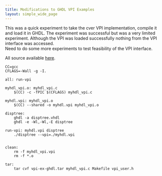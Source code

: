 ```yaml
---
title: Modifications to GHDL VPI Examples
layout: simple_wide_page
---
```


This was a quick experiment to take the cver VPI implementation, compile it
and load it in GHDL.  The experiment was successful but was a very limited experiment.
Although the VPI was loaded successfully nothing from the VPI interface was accessed.  
Need to do some more experiments to test feasibility of the VPI interface.

All source available [here](/ideas/vhdl-cosim/vpi-ex.tar.gz).

```
CC=gcc
CFLAGS=-Wall -g -I.

all: run-vpi

myhdl_vpi.o: myhdl_vpi.c
	$(CC) -c -fPIC $(CFLAGS) myhdl_vpi.c

myhdl.vpi: myhdl_vpi.o
	$(CC) --shared -o myhdl.vpi myhdl_vpi.o

disptree: 
	ghdl -a disptree.vhdl
	ghdl -e -Wl,-Wl,-E disptree

run-vpi: myhdl.vpi disptree
	./disptree --vpi=./myhdl.vpi


clean:
	rm -f myhdl_vpi.vpi
	rm -f *.o

tar:
	tar cvf vpi-ex-ghdl.tar myhdl_vpi.c Makefile vpi_user.h
```
